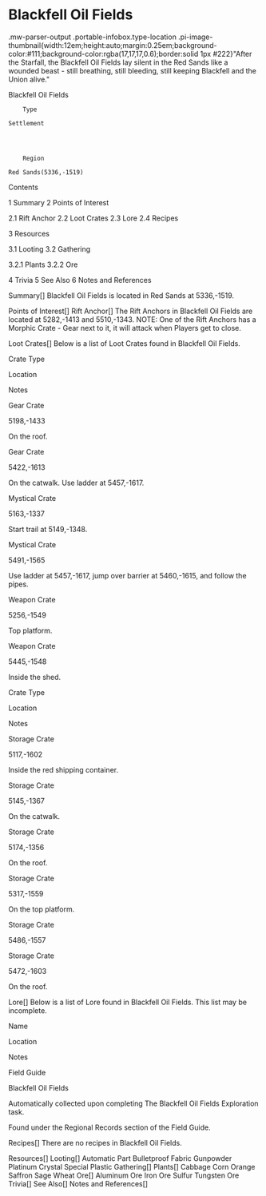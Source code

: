 # Blackfell Oil Fields

.mw-parser-output .portable-infobox.type-location .pi-image-thumbnail{width:12em;height:auto;margin:0.25em;background-color:#111;background-color:rgba(17,17,17,0.6);border:solid 1px #222}"After the Starfall, the Blackfell Oil Fields lay silent in the Red Sands like a wounded beast - still breathing, still bleeding, still keeping Blackfell and the Union alive."

Blackfell Oil Fields

	

	
		Type
	
	Settlement



	
		Region
	
	Red Sands(5336,-1519)




Contents

1 Summary
2 Points of Interest

2.1 Rift Anchor
2.2 Loot Crates
2.3 Lore
2.4 Recipes


3 Resources

3.1 Looting
3.2 Gathering

3.2.1 Plants
3.2.2 Ore




4 Trivia
5 See Also
6 Notes and References



Summary[]
Blackfell Oil Fields is located in Red Sands at 5336,-1519.

Points of Interest[]
Rift Anchor[]
The Rift Anchors in Blackfell Oil Fields are located at 5282,-1413 and 5510,-1343. 
NOTE: One of the Rift Anchors has a Morphic Crate - Gear next to it, it will attack when Players get to close.

Loot Crates[]
Below is a list of Loot Crates found in Blackfell Oil Fields.



Crate Type

Location

Notes


Gear Crate

5198,-1433

On the roof.


Gear Crate

5422,-1613

On the catwalk. Use ladder at 5457,-1617.


Mystical Crate

5163,-1337

Start trail at 5149,-1348.


Mystical Crate

5491,-1565

Use ladder at 5457,-1617, jump over barrier at 5460,-1615, and follow the pipes.


Weapon Crate

5256,-1549

Top platform.


Weapon Crate

5445,-1548

Inside the shed.






Crate Type

Location

Notes


Storage Crate

5117,-1602

Inside the red shipping container.


Storage Crate

5145,-1367

On the catwalk.


Storage Crate

5174,-1356

On the roof.


Storage Crate

5317,-1559

On the top platform.


Storage Crate

5486,-1557




Storage Crate

5472,-1603

On the roof.


Lore[]
Below is a list of Lore found in Blackfell Oil Fields. This list may be incomplete.



Name

Location

Notes

Field Guide


Blackfell Oil Fields



Automatically collected upon completing The Blackfell Oil Fields Exploration task.

Found under the Regional Records section of the Field Guide.


Recipes[]
There are no recipes in Blackfell Oil Fields.

Resources[]
Looting[]
Automatic Part
Bulletproof Fabric
Gunpowder
Platinum Crystal
Special Plastic
Gathering[]
Plants[]
Cabbage
Corn
Orange
Saffron
Sage
Wheat
Ore[]
Aluminum Ore
Iron Ore
Sulfur
Tungsten Ore
Trivia[]
See Also[]
Notes and References[]
